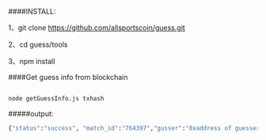 
####INSTALL:

1、git clone https://github.com/allsportscoin/guess.git

2、cd  guess/tools

3、npm install


####Get guess info from blockchain
```bash

node getGuessInfo.js txhash
```
#####output:

```bash
{"status":"success", "match_id":"764397","gusser":"0xaddress of guesser","result":"1","value":"100"}
```
